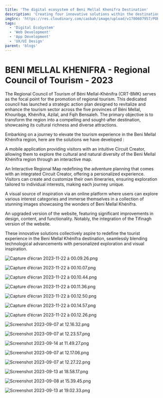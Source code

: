 ```yaml
---
title: 'The digital ecosystem of Beni Mellal Khenifra Destination'
description: 'Creating four innovative solutions within the destination's digital ecosystem, aiming to enhance the tourist experience in this splendid region. These solutions seek to transform the way visitors engage and explore, elevating their journey.'
imgSrc: 'https://res.cloudinary.com/casbah/image/upload/v1700607957/PORTFOLIO/lmpje45h73rwmtvcc6km.jpg'
tags:
  - 'Digital EcoSystem'
  - 'Web Development'
  - 'App Development'
  - 'UX/UI Design'
parent: 'blogs'
---
```

# BENI MELLAL KHENIFRA - Regional Council of Tourism - 2023

The Regional Council of Tourism of Béni Mellal-Khénifra (CRT-BMK) serves as the focal point for the promotion of regional tourism. This dedicated council has launched a strategic action plan designed to revitalize and enhance the tourism sector across the five provinces of Béni Mellal, Khouribga, Khénifra, Azilal, and Fqih Bensaleh. The primary objective is to transform the region into a compelling and sought-after destination, showcasing its cultural richness and diverse attractions.

Embarking on a journey to elevate the tourism experience in the Beni Mellal Khénifra region, here are the solutions we have developed :

A mobile application providing visitors with an intuitive Circuit Creator, allowing them to explore the cultural and natural diversity of the Beni Mellal Khénifra region through an interactive map.

An Interactive Regional Map redefining the adventure planning that comes with an integrated Circuit Creator, offering a personalized experience. Visitors can create and customize their own itineraries, ensuring exploration tailored to individual interests, making each journey unique.

A visual source of inspiration via an online platform where users can explore various interest categories and immerse themselves in a collection of stunning images showcasing the wonders of Beni Mellal Khénifra.

An upgraded version of the website, featuring significant improvements in design, content, and functionality. Notably, the integration of the Tifinagh version of the website.

These innovative solutions collectively aspire to redefine the tourist experience in the Beni Mellal Khénifra destination, seamlessly blending technological advancements with personalized exploration and visual inspiration.

![Capture d’écran 2023-11-22 à 00.09.26.png](https://prod-files-secure.s3.us-west-2.amazonaws.com/5273c88f-f8a0-4066-95f2-b65fef13c11b/bf637dff-5db8-460b-8066-e083f6ee937e/Capture_decran_2023-11-22_a_00.09.26.png)

![Capture d’écran 2023-11-22 à 00.10.07.png](https://prod-files-secure.s3.us-west-2.amazonaws.com/5273c88f-f8a0-4066-95f2-b65fef13c11b/e4746d07-2126-440d-beda-4543041a228d/Capture_decran_2023-11-22_a_00.10.07.png)

![Capture d’écran 2023-11-22 à 00.10.44.png](https://prod-files-secure.s3.us-west-2.amazonaws.com/5273c88f-f8a0-4066-95f2-b65fef13c11b/5cd4e843-dab2-4b6d-a989-e312049301de/Capture_decran_2023-11-22_a_00.10.44.png)

![Capture d’écran 2023-11-22 à 00.11.36.png](https://prod-files-secure.s3.us-west-2.amazonaws.com/5273c88f-f8a0-4066-95f2-b65fef13c11b/c3e6f00a-2005-4097-9ec2-b49af44ee5ca/Capture_decran_2023-11-22_a_00.11.36.png)

![Capture d’écran 2023-11-22 à 00.12.50.png](https://prod-files-secure.s3.us-west-2.amazonaws.com/5273c88f-f8a0-4066-95f2-b65fef13c11b/b5a00dce-c1dc-40d0-af95-2dba3f4e9e21/Capture_decran_2023-11-22_a_00.12.50.png)

![Capture d’écran 2023-11-22 à 00.14.57.png](https://prod-files-secure.s3.us-west-2.amazonaws.com/5273c88f-f8a0-4066-95f2-b65fef13c11b/682d62ef-d1af-4619-97c0-df097b566f5f/Capture_decran_2023-11-22_a_00.14.57.png)

![Capture d’écran 2023-11-22 à 00.12.26.png](https://prod-files-secure.s3.us-west-2.amazonaws.com/5273c88f-f8a0-4066-95f2-b65fef13c11b/7f43f150-63d8-411f-90b2-41e001cf75d9/Capture_decran_2023-11-22_a_00.12.26.png)

![Screenshot 2023-09-07 at 12.16.32.png](https://prod-files-secure.s3.us-west-2.amazonaws.com/5273c88f-f8a0-4066-95f2-b65fef13c11b/c4ecc8a7-fa99-465d-bb16-03f2e1179c4b/Screenshot_2023-09-07_at_12.16.32.png)

![Screenshot 2023-09-07 at 12.23.57.png](https://prod-files-secure.s3.us-west-2.amazonaws.com/5273c88f-f8a0-4066-95f2-b65fef13c11b/5a2954ec-872d-496a-bb95-eec28eb49a56/Screenshot_2023-09-07_at_12.23.57.png)

![Screenshot 2023-09-14 at 11.49.27.png](https://prod-files-secure.s3.us-west-2.amazonaws.com/5273c88f-f8a0-4066-95f2-b65fef13c11b/74a9fba6-7481-4492-9042-c748c7c0fb33/Screenshot_2023-09-14_at_11.49.27.png)

![Screenshot 2023-09-07 at 12.17.06.png](https://prod-files-secure.s3.us-west-2.amazonaws.com/5273c88f-f8a0-4066-95f2-b65fef13c11b/061a0fcd-858c-4781-96fa-66c0ff001372/Screenshot_2023-09-07_at_12.17.06.png)

![Screenshot 2023-09-07 at 12.27.22.png](https://prod-files-secure.s3.us-west-2.amazonaws.com/5273c88f-f8a0-4066-95f2-b65fef13c11b/54795cb6-12e1-4193-94d6-e134204f4911/Screenshot_2023-09-07_at_12.27.22.png)

![Screenshot 2023-09-13 at 18.58.17.png](https://prod-files-secure.s3.us-west-2.amazonaws.com/5273c88f-f8a0-4066-95f2-b65fef13c11b/ab424586-f344-4811-83c2-284ae6cf83bd/Screenshot_2023-09-13_at_18.58.17.png)

![Screenshot 2023-09-08 at 15.39.45.png](https://prod-files-secure.s3.us-west-2.amazonaws.com/5273c88f-f8a0-4066-95f2-b65fef13c11b/8b83c1b4-63a5-476c-a640-4c5466f059a9/Screenshot_2023-09-08_at_15.39.45.png)

![Screenshot 2023-09-13 at 19.02.33.png](https://prod-files-secure.s3.us-west-2.amazonaws.com/5273c88f-f8a0-4066-95f2-b65fef13c11b/2da1d312-9f6c-4785-9657-17a2acad327c/Screenshot_2023-09-13_at_19.02.33.png)